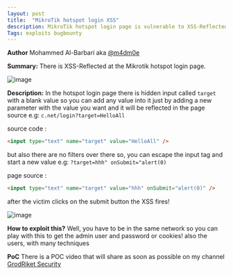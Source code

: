 ```yaml
---
layout: post
title:  "MikroTik hotspot login XSS"
description: MikroTik hotspot login page is vulnerable to XSS-Reflected
Tags: exploits bugbounty
---
```


**Author** Mohammed Al-Barbari aka [@m4dm0e](https://twitter.com/m4dm0e)

**Summary:** There is XSS-Reflected at the Mikrotik hotspot login page.

![image](../../../assets/images/Screenshot_2021-01-04_20-35-15.png)

**Description:** In the hotspot login page there is hidden input called `target` with a blank value so you can add any value into it just by adding a new parameter with the value you want and it will be reflected in the page source
e.g: `c.net/login?target=HelloAll`

source code :
```html
<input type="text" name="target" value="HelloAll" />
```

but also there are no filters over there so, you can escape the input tag and start a new value e.g: `?target=hhh" onSubmit="alert(0)`

page source : 
```html
<input type="text" name="target" value="hhh" onSubmit="alert(0)" />
```
after the victim clicks on the submit button the XSS fires!

![image](../../../assets/images/Screenshot_2021-01-04_20-34-48.png)


**How to exploit this?** 
Well, you have to be in the same network so you can play with this to get the admin user and password or cookies! also the users, with many techniques 

**PoC** 
There is a POC video that will share as soon as possible on my channel [GrodRiket Security](https://www.youtube.com/c/itgeeks)

